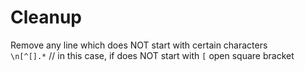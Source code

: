 # Cleanup

Remove any line which does NOT start with certain characters  
`\n[^[].*` // in this case, if does NOT start with `[` open square bracket





